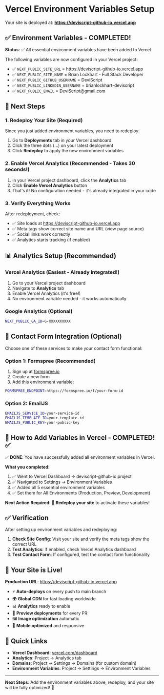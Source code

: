 # Vercel Environment Variables Setup

Your site is deployed at: **https://deviscript-github-io.vercel.app**

## ✅ Environment Variables - COMPLETED!

**Status**: ✅ All essential environment variables have been added to Vercel

The following variables are now configured in your Vercel project:

- ✅ `NEXT_PUBLIC_SITE_URL` = https://deviscript-github-io.vercel.app
- ✅ `NEXT_PUBLIC_SITE_NAME` = Brian Lockhart - Full Stack Developer
- ✅ `NEXT_PUBLIC_GITHUB_USERNAME` = DeviScript
- ✅ `NEXT_PUBLIC_LINKEDIN_USERNAME` = brianlockhart-deviscript
- ✅ `NEXT_PUBLIC_EMAIL` = DeviScript@gmail.com

## 🚀 Next Steps

### **1. Redeploy Your Site** (Required)

Since you just added environment variables, you need to redeploy:

1. Go to **Deployments** tab in your Vercel dashboard
2. Click the three dots (...) on your latest deployment
3. Click **Redeploy** to apply the new environment variables

### **2. Enable Vercel Analytics** (Recommended - Takes 30 seconds!)

1. In your Vercel project dashboard, click the **Analytics** tab
2. Click **Enable Vercel Analytics** button
3. That's it! No configuration needed - it's already integrated in your code

### **3. Verify Everything Works**

After redeployment, check:

- ✅ Site loads at https://deviscript-github-io.vercel.app
- ✅ Meta tags show correct site name and URL (view page source)
- ✅ Social links work correctly
- ✅ Analytics starts tracking (if enabled)

## 📊 Analytics Setup (Recommended)

### **Vercel Analytics** (Easiest - Already integrated!)

1. Go to your Vercel project dashboard
2. Navigate to **Analytics** tab
3. Enable Vercel Analytics (it's free!)
4. No environment variable needed - it works automatically

### **Google Analytics** (Optional)

```bash
NEXT_PUBLIC_GA_ID=G-XXXXXXXXXX
```

## 📧 Contact Form Integration (Optional)

Choose one of these services to make your contact form functional:

### **Option 1: Formspree (Recommended)**

1. Sign up at [formspree.io](https://formspree.io)
2. Create a new form
3. Add this environment variable:

```bash
FORMSPREE_ENDPOINT=https://formspree.io/f/your-form-id
```

### **Option 2: EmailJS**

```bash
EMAILJS_SERVICE_ID=your-service-id
EMAILJS_TEMPLATE_ID=your-template-id
EMAILJS_PUBLIC_KEY=your-public-key
```

## 🚀 How to Add Variables in Vercel - COMPLETED! ✅

✅ **DONE**: You have successfully added all environment variables in Vercel.

**What you completed:**

1. ✅ Went to Vercel Dashboard → deviscript-github-io project
2. ✅ Navigated to Settings → Environment Variables
3. ✅ Added all 5 essential environment variables
4. ✅ Set them for All Environments (Production, Preview, Development)

**Next Action Required**: 🚀 **Redeploy your site** to activate these variables!

## ✅ Verification

After setting up environment variables and redeploying:

1. **Check Site Config**: Visit your site and verify the meta tags show the correct URL
2. **Test Analytics**: If enabled, check Vercel Analytics dashboard
3. **Test Contact Form**: If configured, test the contact form functionality

## 🎉 Your Site is Live!

**Production URL**: https://deviscript-github-io.vercel.app

- ⚡ **Auto-deploys** on every push to main branch
- 🌍 **Global CDN** for fast loading worldwide
- 📊 **Analytics** ready to enable
- 🔄 **Preview deployments** for every PR
- 🖼️ **Image optimization** automatic
- 📱 **Mobile optimized** and responsive

## 🔗 Quick Links

- **Vercel Dashboard**: [vercel.com/dashboard](https://vercel.com/dashboard)
- **Analytics**: Project → Analytics tab
- **Domains**: Project → Settings → Domains (for custom domain)
- **Environment Variables**: Project → Settings → Environment Variables

---

**Next Steps**: Add the environment variables above, redeploy, and your site will be fully optimized! 🚀
